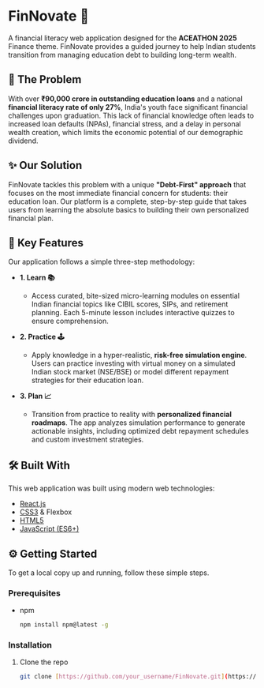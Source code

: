 # FinNovate 💸

A financial literacy web application designed for the **ACEATHON 2025** Finance theme. FinNovate provides a guided journey to help Indian students transition from managing education debt to building long-term wealth.

## 🎯 The Problem
With over **₹90,000 crore in outstanding education loans** and a national **financial literacy rate of only 27%**, India's youth face significant financial challenges upon graduation. This lack of financial knowledge often leads to increased loan defaults (NPAs), financial stress, and a delay in personal wealth creation, which limits the economic potential of our demographic dividend.

## ✨ Our Solution
FinNovate tackles this problem with a unique **"Debt-First" approach** that focuses on the most immediate financial concern for students: their education loan. Our platform is a complete, step-by-step guide that takes users from learning the absolute basics to building their own personalized financial plan.

## 🚀 Key Features
Our application follows a simple three-step methodology:

* **1. Learn 📚**
    * Access curated, bite-sized micro-learning modules on essential Indian financial topics like CIBIL scores, SIPs, and retirement planning. Each 5-minute lesson includes interactive quizzes to ensure comprehension.

* **2. Practice 🕹️**
    * Apply knowledge in a hyper-realistic, **risk-free simulation engine**. Users can practice investing with virtual money on a simulated Indian stock market (NSE/BSE) or model different repayment strategies for their education loan.

* **3. Plan 📈**
    * Transition from practice to reality with **personalized financial roadmaps**. The app analyzes simulation performance to generate actionable insights, including optimized debt repayment schedules and custom investment strategies.

## 🛠️ Built With
This web application was built using modern web technologies:
* [React.js](https://reactjs.org/)
* [CSS3](https://en.wikipedia.org/wiki/CSS) & Flexbox
* [HTML5](https://en.wikipedia.org/wiki/HTML5)
* [JavaScript (ES6+)](https://www.javascript.com/)

## ⚙️ Getting Started

To get a local copy up and running, follow these simple steps.

### Prerequisites
* npm
    ```sh
    npm install npm@latest -g
    ```

### Installation
1. Clone the repo
   ```sh
   git clone [https://github.com/your_username/FinNovate.git](https://github.com/your_username/FinNovate.git)
